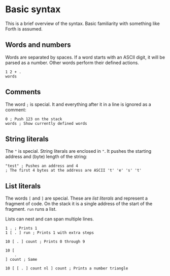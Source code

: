 # Basic syntax

This is a brief overview of the syntax. Basic familiarity with something like
Forth is assumed.

## Words and numbers

Words are separated by spaces. If a word starts with an ASCII digit, it will be
parsed as a number. Other words perform their defined actions.

```
1 2 + .
words
```

## Comments

The word `;` is special. It and everything after it in a line is ignored as a
comment:

```
0 ; Push 123 on the stack
words ; Show currently defined words
```

## String literals

The `"` is special. String literals are enclosed in `"`. It pushes the starting
address and (byte) length of the string:

```
"test" ; Pushes an address and 4
; The first 4 bytes at the address are ASCII 't' 'e' 's' 't'
```

## List literals

The words `[` and `]` are special. These are *list literals* and represent a
fragment of code. On the stack it is a single address of the start of the
fragment. `run` runs a list.

Lists can nest and can span multiple lines.

```
1 . ; Prints 1
1 [ . ] run ; Prints 1 with extra steps

10 [ . ] count ; Prints 0 through 9

10 [
    .
] count ; Same

10 [ [ . ] count nl ] count ; Prints a number triangle

```
